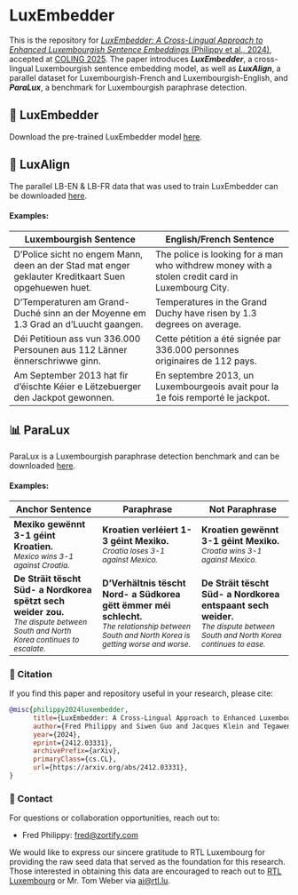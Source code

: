 # LuxEmbedder
This is the repository for [*LuxEmbedder: A Cross-Lingual Approach to Enhanced Luxembourgish Sentence Embeddings* (Philippy et al., 2024)](https://doi.org/10.48550/arXiv.2412.03331), accepted at [COLING 2025](https://coling2025.org). The paper introduces ***LuxEmbedder***, a cross-lingual Luxembourgish sentence embedding model, as well as ***LuxAlign***, a parallel dataset for Luxembourgish-French and Luxembourgish-English, and ***ParaLux***, a benchmark for Luxembourgish paraphrase detection.

## 🤖 LuxEmbedder
Download the pre-trained LuxEmbedder model [here](https://huggingface.co/fredxlpy/LuxEmbedder).

## 📂 LuxAlign
The parallel LB-EN & LB-FR data that was used to train LuxEmbedder can be downloaded [here](https://huggingface.co/datasets/fredxlpy/LuxAlign).

#### Examples:
| Luxembourgish Sentence                                                                                           | English/French Sentence                                                                             |
|------------------------------------------------------------------------------------------------------------------|-----------------------------------------------------------------------------------------------------|
| D’Police sicht no engem Mann, deen an der Stad mat enger geklauter Kreditkaart Suen opgehuewen huet.             | The police is looking for a man who withdrew money with a stolen credit card in Luxembourg City.   |
| D’Temperaturen am Grand-Duché sinn an der Moyenne em 1.3 Grad an d’Luucht gaangen.                               | Temperatures in the Grand Duchy have risen by 1.3 degrees on average.                              |
| Déi Petitioun ass vun 336.000 Persounen aus 112 Länner ënnerschriwwe ginn.                                       | Cette pétition a été signée par 336.000 personnes originaires de 112 pays.                        |
| Am September 2013 hat fir d’éischte Kéier e Lëtzebuerger den Jackpot gewonnen.                                   | En septembre 2013, un Luxembourgeois avait pour la 1e fois remporté le jackpot.                   |


## 📊 ParaLux
ParaLux is a Luxembourgish paraphrase detection benchmark and can be downloaded [here](https://huggingface.co/datasets/fredxlpy/ParaLux).

#### Examples:
| Anchor Sentence                                                                                     | Paraphrase                                                                                 | Not Paraphrase                                                                         |
|-----------------------------------------------------------------------------------------------------|-------------------------------------------------------------------------------------------|---------------------------------------------------------------------------------------|
| **Mexiko gewënnt 3-1 géint Kroatien.** <br><sub>*Mexico wins 3-1 against Croatia.*</sub>            | **Kroatien verléiert 1-3 géint Mexiko.** <br><sub>*Croatia loses 3-1 against Mexico.*</sub> | **Kroatien gewënnt 3-1 géint Mexiko.** <br><sub>*Croatia wins 3-1 against Mexico.*</sub> |
| **De Sträit tëscht Süd- a Nordkorea spëtzt sech weider zou.** <br><sub>*The dispute between South and North Korea continues to escalate.*</sub> | **D’Verhältnis tëscht Nord- a Südkorea gëtt ëmmer méi schlecht.** <br><sub>*The relationship between South and North Korea is getting worse and worse.*</sub> | **De Sträit tëscht Süd- a Nordkorea entspaant sech weider.** <br><sub>*The dispute between South and North Korea continues to ease.*</sub> |



### 📜 Citation
If you find this paper and repository useful in your research, please cite:
```bibtex
@misc{philippy2024luxembedder,
      title={LuxEmbedder: A Cross-Lingual Approach to Enhanced Luxembourgish Sentence Embeddings}, 
      author={Fred Philippy and Siwen Guo and Jacques Klein and Tegawendé F. Bissyandé},
      year={2024},
      eprint={2412.03331},
      archivePrefix={arXiv},
      primaryClass={cs.CL},
      url={https://arxiv.org/abs/2412.03331}, 
}
```

### 💬 Contact
For questions or collaboration opportunities, reach out to:
- Fred Philippy: [fred@zortify.com](mailto:fred@zortify.com)

We would like to express our sincere gratitude to RTL Luxembourg for providing the raw seed data that served as the foundation for this research. Those interested in obtaining this data are encouraged to reach out to [RTL Luxembourg](https://www.rtl.lu) or Mr. Tom Weber via [ai@rtl.lu](mailto:ai@rtl.lu).